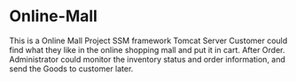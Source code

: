 # Online-Mall
This is a Online Mall Project
SSM framework Tomcat Server
Customer could find what they like in the online shopping mall and put it in cart. After Order. Administrator could monitor the inventory status and order information, and send the Goods to customer later.
